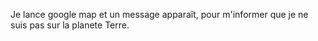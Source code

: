 Je lance google map et un message apparaît, pour m'informer que je ne suis pas sur la planete Terre.